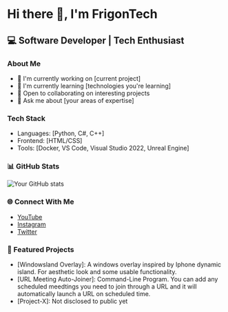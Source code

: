 # Hi there 👋, I'm FrigonTech

## 💻 Software Developer | Tech Enthusiast

### About Me
- 🔭 I'm currently working on [current project]
- 🌱 I'm currently learning [technologies you're learning]
- 👯 Open to collaborating on interesting projects
- 💬 Ask me about [your areas of expertise]

### Tech Stack
- Languages: [Python, C#, C++]
- Frontend: [HTML/CSS]
- Tools: [Docker, VS Code, Visual Studio 2022, Unreal Engine]

### 📊 GitHub Stats
![Your GitHub stats](https://github-readme-stats.vercel.app/api?username=FrigonTech&show_icons=true&theme=radical)

### 🌐 Connect With Me
- [YouTube](https://www.youtube.com/@FrigonTech)
- [Instagram]([https://instagram.com/](https://www.instagram.com/frigontech/))
- [Twitter](https://x.com/FrigonTech)

### 📌 Featured Projects
- [Windowsland Overlay]: A windows overlay inspired by Iphone dynamic island. For aesthetic look and some usable functionality.
- [URL Meeting Auto-Joiner]: Command-Line Program. You can add any scheduled meedtings you need to join through a URL and it will automatically launch a URL on scheduled time.
- [Project-X]: Not disclosed to public yet
